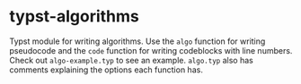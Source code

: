 # typst-algorithms

Typst module for writing algorithms. Use the `algo` function for writing pseudocode and the `code` function for writing codeblocks with line numbers. Check out `algo-example.typ` to see an example. `algo.typ` also has comments explaining the options each function has.
